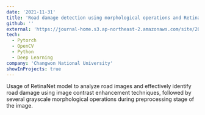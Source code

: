 ```yaml
---
date: '2021-11-31'
title: 'Road damage detection using morphological operations and RetinaNet model'
github: ''
external: 'https://journal-home.s3.ap-northeast-2.amazonaws.com/site/2023w/abs/0081-JYCVQ.pdf'
tech:
  - Pytorch
  - OpenCV
  - Python
  - Deep Learning
company: 'Changwon National University'
showInProjects: true
---
```


Usage of RetinaNet model to analyze road images and effectively identify road damage using image contrast enhancement techniques, followed by several grayscale morphological operations during preprocessing stage of the image.
